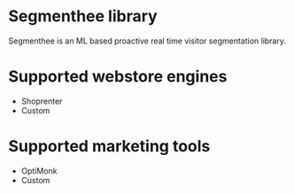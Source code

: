 # Segmenthee library
Segmenthee is an ML based proactive real time visitor segmentation library. 

# Supported webstore engines
- Shoprenter
- Custom

# Supported marketing tools
- OptiMonk
- Custom
